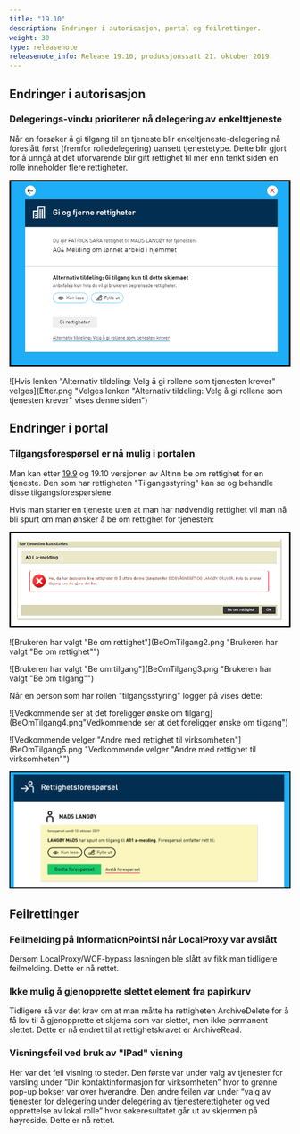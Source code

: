 ```yaml
---
title: "19.10"
description: Endringer i autorisasjon, portal og feilrettinger.
weight: 30
type: releasenote
releasenote_info: Release 19.10, produksjonssatt 21. oktober 2019.
---
```


## Endringer i autorisasjon

### Delegerings-vindu prioriterer nå delegering av enkelttjeneste

Når en forsøker å gi tilgang til en tjeneste blir enkeltjeneste-delegering nå foreslått først (fremfor rolledelegering) uansett tjenestetype. Dette blir gjort for å unngå at det uforvarende blir gitt rettighet til mer enn tenkt siden en rolle inneholder flere rettigheter.

![Denne siden kommer alltid opp først](for.png "Denne siden kommer alltid opp først")

![Hvis lenken "Alternativ tildeling: Velg å gi rollene som tjenesten krever" velges](Etter.png "Velges lenken "Alternativ tildeling: Velg å gi rollene som tjenesten krever" vises denne siden")

## Endringer i portal

### Tilgangsforespørsel er nå mulig i portalen

Man kan etter [19.9](../19-9) og 19.10 versjonen av Altinn be om rettighet for en tjeneste. Den som har rettigheten "Tilgangsstyring" kan se og behandle disse tilgangsforespørslene. 

Hvis man starter en tjeneste uten at man har nødvendig rettighet vil man nå bli spurt om man ønsker å be om rettighet for tjenesten:

![Brukeren blir spurt om han/hun ønsker å be om rettighet](BeOmTilgang1.png "Brukeren blir spurt om han/hun ønsker å be om rettighet")

![Brukeren har valgt "Be om rettighet"](BeOmTilgang2.png "Brukeren har valgt "Be om rettighet"")

![Brukeren har valgt "Be om tilgang"](BeOmTilgang3.png "Brukeren har valgt "Be om tilgang"")



Når en person som har rollen "tilgangsstyring" logger på vises dette:

![Vedkommende ser at det foreligger ønske om tilgang](BeOmTilgang4.png"Vedkommende ser at det foreligger ønske om tilgang")

![Vedkommende velger "Andre med rettighet til virksomheten"](BeOmTilgang5.png "Vedkommende velger "Andre med rettighet til virksomheten"")

![Tilgang kan nå innvilges eller avslås](BeOmTilgang6.png "Tilgang kan nå innvilges eller avslås")

## Feilrettinger

### Feilmelding på InformationPointSI når LocalProxy var avslått

Dersom LocalProxy/WCF-bypass løsningen ble slått av fikk man tidligere feilmelding. Dette er nå rettet.

### Ikke mulig å gjenopprette slettet element fra papirkurv

Tidligere så var det krav om at man måtte ha rettigheten ArchiveDelete for å få lov til å gjenopprette et skjema som var slettet, men ikke permanent slettet. Dette er nå endret til at rettighetskravet er ArchiveRead.

### Visningsfeil ved bruk av "IPad" visning

Her var det feil visning to steder. Den første var under valg av tjenester for varsling under “Din kontaktinformasjon for virksomheten” hvor to grønne pop-up bokser var over hverandre. Den andre feilen var under “valg av tjenester for delegering under delegering av tjenesterettigheter og ved opprettelse av lokal rolle” hvor søkeresultatet går ut av skjermen på høyreside. Dette er nå rettet.
